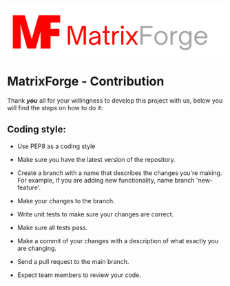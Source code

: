 ![Alt text](/branding/logo1.png "Optional title")

# MatrixForge - Contribution

Thank ***you*** all for your willingness to develop this project with us, below you will find the steps on how to do it:

## Coding style:
- Use PEP8 as a coding style



- Make sure you have the latest version of the repository.

- Create a branch with a name that describes the changes you're making. For example, if you are adding new functionality, name branch 'new-feature'.

- Make your changes to the branch.

- Write unit tests to make sure your changes are correct.

- Make sure all tests pass.

- Make a commit of your changes with a description of what exactly you are changing.

- Send a pull request to the main branch.

- Expect team members to review your code.

